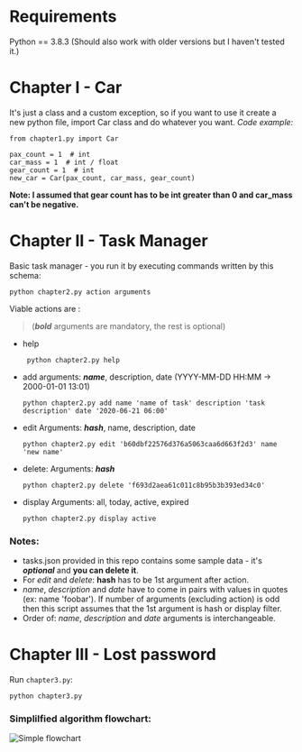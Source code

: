
# Requirements

 Python == 3.8.3 (Should also work with older versions but I haven't tested it.)

# Chapter I - Car
It's just a class and a custom exception, so if you want to use it create a new python file, import Car class and do whatever you want.
*Code example:*

    from chapter1.py import Car

    pax_count = 1  # int
    car_mass = 1  # int / float
    gear_count = 1  # int
    new_car = Car(pax_count, car_mass, gear_count)

**Note: I assumed that gear count has to be int greater than 0 and car_mass can't be negative.**

# Chapter II - Task Manager
Basic task manager - you run it by executing commands written by this schema:

	python chapter2.py action arguments

Viable actions are :

> (***bold*** arguments are mandatory, the rest is optional)

- help

       python chapter2.py help
 - add
	arguments: ***name***, description, date (YYYY-MM-DD HH:MM -> 2000-01-01 13:01)

       python chapter2.py add name 'name of task' description 'task description' date '2020-06-21 06:00'
- edit
Arguments: ***hash***, name, description, date

      python chapter2.py edit 'b60dbf22576d376a5063caa6d663f2d3' name 'new name'

- delete:
Arguments: ***hash***

	  python chapter2.py delete 'f693d2aea61c011c8b95b3b393ed34c0'


 - display
 Arguments: all, today, active, expired

       python chapter2.py display active

 ### Notes:
 - tasks.json provided in this repo contains some sample data - it's ***optional*** and **you can delete it**.
 - For *edit* and *delete*: **hash** has to be 1st argument after action.
 - *name*, *description* and *date* have to come in pairs with values in quotes (ex: name 'foobar'). If number of arguments (excluding action) is odd then this script assumes that the 1st argument is hash or display filter.
- Order of: *name*, *description* and *date* arguments is interchangeable.
# Chapter III - Lost password
Run `chapter3.py`:

    python chapter3.py
### Simplilfied algorithm flowchart:
![Simple flowchart](https://i.imgur.com/QxT5roe.png)
